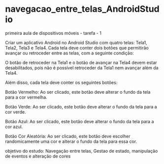 # navegacao_entre_telas_AndroidStudio
primeira aula de dispositivos móveis - tarefa - 1

Criar um aplicativo Android no Android Studio com quatro telas: Tela1, Tela2, Tela3 e Tela4. Cada tela deve conter dois botões que permitirão avançar ou retroceder entre as telas, com a seguinte condição:

O botão de retroceder na Tela1 e o botão de avançar na Tela4 devem estar desabilitados, pois não é possível retroceder da Tela1 nem avançar além da Tela4.

Além disso, cada tela deve conter os seguintes botões:

Botão Vermelho: Ao ser clicado, este botão deve alterar o fundo da tela para a cor vermelha.

Botão Verde: Ao ser clicado, este botão deve alterar o fundo da tela para a cor verde.

Botão Azul: Ao ser clicado, este botão deve alterar o fundo da tela para a cor azul.

Botão Cor Aleatória: Ao ser clicado, este botão deve escolher randomicamente uma cor e alterar o fundo da tela para essa cor.

objetivo do estudo: Navegação entre telas, Gestao de estado, manipulação de eventos e alteração de cores
